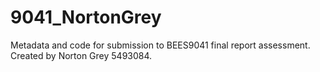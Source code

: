 # 9041_NortonGrey
Metadata and code for submission to BEES9041 final report assessment. Created by Norton Grey 5493084.
